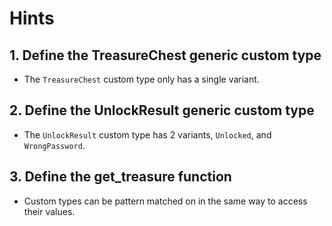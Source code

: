 # Hints

## 1. Define the TreasureChest generic custom type

- The `TreasureChest` custom type only has a single variant.

## 2. Define the UnlockResult generic custom type

- The `UnlockResult` custom type has 2 variants, `Unlocked`, and `WrongPassword`.

## 3. Define the get_treasure function

- Custom types can be pattern matched on in the same way to access their values.
